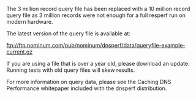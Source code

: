 The 3 million record query file has been replaced with a 10 million
record query file as 3 million records were not enough for a full
resperf run on modern hardware.

The latest version of the query file is available at:

ftp://ftp.nominum.com/pub/nominum/dnsperf/data/queryfile-example-current.gz

If you are using a file that is over a year old, please download an
update. Running tests with old query files will skew results.

For more information on query data, please see the Caching DNS
Performance whitepaper included with the dnsperf distribution.
